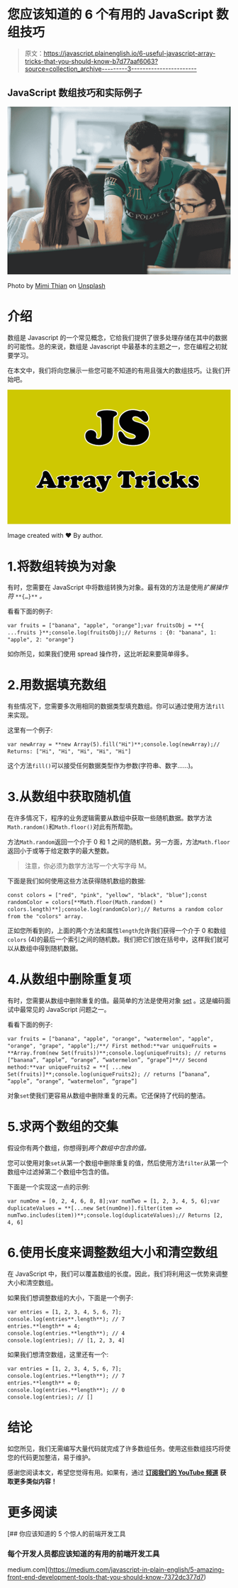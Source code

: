 # 您应该知道的 6 个有用的 JavaScript 数组技巧

> 原文：<https://javascript.plainenglish.io/6-useful-javascript-array-tricks-that-you-should-know-b7d77aaf6063?source=collection_archive---------3----------------------->

## JavaScript 数组技巧和实际例子

![](img/157336ece1be91a73713f917514ff8f9.png)

Photo by [Mimi Thian](https://unsplash.com/@mimithian?utm_source=medium&utm_medium=referral) on [Unsplash](https://unsplash.com?utm_source=medium&utm_medium=referral)

# 介绍

数组是 Javascript 的一个常见概念，它给我们提供了很多处理存储在其中的数据的可能性。总的来说，数组是 Javascript 中最基本的主题之一，您在编程之初就要学习。

在本文中，我们将向您展示一些您可能不知道的有用且强大的数组技巧。让我们开始吧。

![](img/13563063e0199f42cf9cfb1f9a799662.png)

Image created with ❤️️ By author.

# 1.将数组转换为对象

有时，您需要在 JavaScript 中将数组转换为对象。最有效的方法是使用*扩展操作符* `**{…}**` *。*

看看下面的例子:

```
var fruits = ["banana", "apple", "orange"];var fruitsObj = **{ ...fruits }**;console.log(fruitsObj);// Returns : {0: "banana", 1: "apple", 2: "orange"}
```

如你所见，如果我们使用 spread 操作符，这比听起来要简单得多。

# 2.用数据填充数组

有些情况下，您需要多次用相同的数据类型填充数组。你可以通过使用方法`fill`来实现。

这里有一个例子:

```
var newArray = **new Array(5).fill("Hi")**;console.log(newArray);// Returns: ["Hi", "Hi", "Hi", "Hi", "Hi"]
```

这个方法`fill()`可以接受任何数据类型作为参数(字符串、数字……)。

# 3.从数组中获取随机值

在许多情况下，程序的业务逻辑需要从数组中获取一些随机数据。数学方法`Math.random()`和`Math.floor()`对此有所帮助。

方法`Math.random`返回一个介于 0 和 1 之间的随机数。另一方面，方法`Math.floor`返回小于或等于给定数字的最大整数。

> 注意，你必须为数学方法写一个大写字母 M。

下面是我们如何使用这些方法获得随机数组的数据:

```
const colors = ["red", "pink", "yellow", "black", "blue"];const randomColor = colors[**Math.floor(Math.random() * colors.length)**];console.log(randomColor);// Returns a random color from the "colors" array.
```

正如您所看到的，上面的两个方法和属性`length`允许我们获得一个介于 0 和数组`colors` (4)的最后一个索引之间的随机数。我们把它们放在括号中，这样我们就可以从数组中得到随机数据。

# 4.从数组中删除重复项

有时，您需要从数组中删除重复的值。最简单的方法是使用对象 [set](https://developer.mozilla.org/en-US/docs/Web/JavaScript/Reference/Global_Objects/Set) 。这是编码面试中最常见的 JavaScript 问题之一。

看看下面的例子:

```
var fruits = ["banana", "apple", "orange", "watermelon", "apple", "orange", "grape", "apple"];/**/ First method:**var uniqueFruits = **Array.from(new Set(fruits))**;console.log(uniqueFruits); // returns [“banana”, “apple”, “orange”, “watermelon”, “grape”]**// Second method:**var uniqueFruits2 = **[ ...new Set(fruits)]**;console.log(uniqueFruits2); // returns [“banana”, “apple”, “orange”, “watermelon”, “grape”]
```

对象`set`使我们更容易从数组中删除重复的元素。它还保持了代码的整洁。

# 5.求两个数组的交集

假设你有两个数组，你想得到*两个数组中包含的值。*

您可以使用对象`set`从第一个数组中删除重复的值，然后使用方法`filter`从第一个数组中过滤掉第二个数组中包含的值。

下面是一个实现这一点的示例:

```
var numOne = [0, 2, 4, 6, 8, 8];var numTwo = [1, 2, 3, 4, 5, 6];var duplicateValues = **[...new Set(numOne)].filter(item => numTwo.includes(item))**;console.log(duplicateValues);// Returns [2, 4, 6]
```

# 6.使用长度来调整数组大小和清空数组

在 JavaScript 中，我们可以覆盖数组的长度。因此，我们将利用这一优势来调整大小和清空数组。

如果我们想调整数组的大小，下面是一个例子:

```
var entries = [1, 2, 3, 4, 5, 6, 7];  
console.log(entries**.length**); // 7  
entries.**length** = 4;  
console.log(entries.**length**); // 4  
console.log(entries); // [1, 2, 3, 4]
```

如果我们想清空数组，这里还有一个:

```
var entries = [1, 2, 3, 4, 5, 6, 7]; 
console.log(entries.**length**); // 7  
entries.**length** = 0;   
console.log(entries.**length**); // 0 
console.log(entries); // []
```

# 结论

如您所见，我们无需编写大量代码就完成了许多数组任务。使用这些数组技巧将使您的代码更加整洁，易于维护。

感谢您阅读本文，希望您觉得有用。如果有，通过 [**订阅我们的 YouTube 频道**](https://www.youtube.com/channel/UCtipWUghju290NWcn8jhyAw?sub_confirmation=true) **获取更多类似内容！**

# 更多阅读

[](https://medium.com/javascript-in-plain-english/5-amazing-front-end-development-tools-that-you-should-know-7372dc377d7) [## 你应该知道的 5 个惊人的前端开发工具

### 每个开发人员都应该知道的有用的前端开发工具

medium.com](https://medium.com/javascript-in-plain-english/5-amazing-front-end-development-tools-that-you-should-know-7372dc377d7)